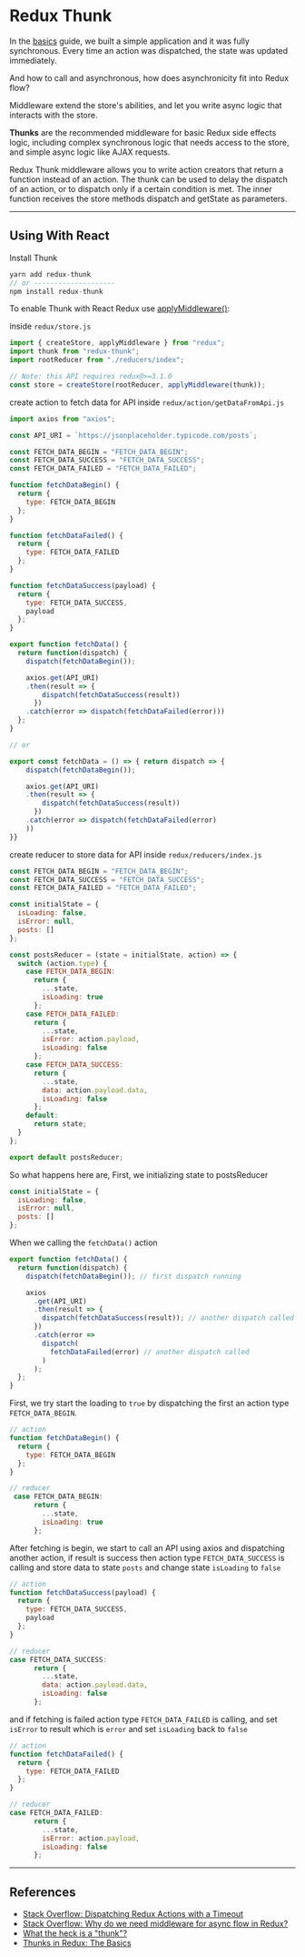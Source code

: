 # Redux Thunk

In the [basics](react-redux.md) guide, we built a simple application and it was fully synchronous. Every time an action was dispatched, the state was updated immediately.

And how to call and asynchronous, how does asynchronicity fit into Redux flow?

Middleware extend the store's abilities, and let you write async logic that interacts with the store.

**Thunks** are the recommended middleware for basic Redux side effects logic, including complex synchronous logic that needs access to the store, and simple async logic like AJAX requests.

Redux Thunk middleware allows you to write action creators that return a function instead of an action. The thunk can be used to delay the dispatch of an action, or to dispatch only if a certain condition is met. The inner function receives the store methods dispatch and getState as parameters.

---

## Using With React

Install Thunk

```js
yarn add redux-thunk
// or --------------------
npm install redux-thunk
```

To enable Thunk with React Redux use [applyMiddleware()](https://redux.js.org/api/applymiddleware):

inside `redux/store.js`

```js
import { createStore, applyMiddleware } from "redux";
import thunk from "redux-thunk";
import rootReducer from "./reducers/index";

// Note: this API requires redux@>=3.1.0
const store = createStore(rootReducer, applyMiddleware(thunk));
```

create action to fetch data for API
inside `redux/action/getDataFromApi.js`

```js
import axios from "axios";

const API_URI = `https://jsonplaceholder.typicode.com/posts`;

const FETCH_DATA_BEGIN = "FETCH_DATA_BEGIN";
const FETCH_DATA_SUCCESS = "FETCH_DATA_SUCCESS";
const FETCH_DATA_FAILED = "FETCH_DATA_FAILED";

function fetchDataBegin() {
  return {
    type: FETCH_DATA_BEGIN
  };
}

function fetchDataFailed() {
  return {
    type: FETCH_DATA_FAILED
  };
}

function fetchDataSuccess(payload) {
  return {
    type: FETCH_DATA_SUCCESS,
    payload
  };
}

export function fetchData() {
  return function(dispatch) {
    dispatch(fetchDataBegin());

    axios.get(API_URI)
    .then(result => {
        dispatch(fetchDataSuccess(result))
      })
    .catch(error => dispatch(fetchDataFailed(error)))
  };
}

// or

export const fetchData = () => { return dispatch => {
    dispatch(fetchDataBegin());

    axios.get(API_URI)
    .then(result => {
        dispatch(fetchDataSuccess(result))
      })
    .catch(error => dispatch(fetchDataFailed(error)
    ))
}}
```

create reducer to store data for API
inside `redux/reducers/index.js`

```js
const FETCH_DATA_BEGIN = "FETCH_DATA_BEGIN";
const FETCH_DATA_SUCCESS = "FETCH_DATA_SUCCESS";
const FETCH_DATA_FAILED = "FETCH_DATA_FAILED";

const initialState = {
  isLoading: false,
  isError: null,
  posts: []
};

const postsReducer = (state = initialState, action) => {
  switch (action.type) {
    case FETCH_DATA_BEGIN:
      return {
        ...state,
        isLoading: true
      };
    case FETCH_DATA_FAILED:
      return {
        ...state,
        isError: action.payload,
        isLoading: false
      };
    case FETCH_DATA_SUCCESS:
      return {
        ...state,
        data: action.payload.data,
        isLoading: false
      };
    default:
      return state;
  }
};

export default postsReducer;
```

So what happens here are,
First, we initializing state to postsReducer

```js
const initialState = {
  isLoading: false,
  isError: null,
  posts: []
};
```

When we calling the `fetchData()` action

```js
export function fetchData() {
  return function(dispatch) {
    dispatch(fetchDataBegin()); // first dispatch running

    axios
      .get(API_URI)
      .then(result => {
        dispatch(fetchDataSuccess(result)); // another dispatch called
      })
      .catch(error =>
        dispatch(
          fetchDataFailed(error) // another dispatch called
        )
      );
  };
}
```

First, we try start the loading to `true` by dispatching the first an action type `FETCH_DATA_BEGIN`.

```js
// action
function fetchDataBegin() {
  return {
    type: FETCH_DATA_BEGIN
  };
}

// reducer
 case FETCH_DATA_BEGIN:
      return {
        ...state,
        isLoading: true
      };

```

After fetching is begin, we start to call an API using axios and dispatching another action, if result is success then action type `FETCH_DATA_SUCCESS` is calling and store data to state `posts` and change state `isLoading` to `false`

```js
// action
function fetchDataSuccess(payload) {
  return {
    type: FETCH_DATA_SUCCESS,
    payload
  };
}

// reducer
case FETCH_DATA_SUCCESS:
      return {
        ...state,
        data: action.payload.data,
        isLoading: false
      };
```

and if fetching is failed action type `FETCH_DATA_FAILED` is calling, and set `isError` to result which is `error` and set `isLoading` back to `false`

```js
// action
function fetchDataFailed() {
  return {
    type: FETCH_DATA_FAILED
  };
}

// reducer
case FETCH_DATA_FAILED:
      return {
        ...state,
        isError: action.payload,
        isLoading: false
      };

```

---

## References

- [Stack Overflow: Dispatching Redux Actions with a Timeout
  ](http://stackoverflow.com/questions/35411423/how-to-dispatch-a-redux-action-with-a-timeout/35415559#35415559)
- [Stack Overflow: Why do we need middleware for async flow in Redux?
  ](http://stackoverflow.com/questions/34570758/why-do-we-need-middleware-for-async-flow-in-redux/34599594#34599594)
- [What the heck is a "thunk"?
  ](https://daveceddia.com/what-is-a-thunk/)
- [Thunks in Redux: The Basics
  ](https://medium.com/fullstack-academy/thunks-in-redux-the-basics-85e538a3fe60)

